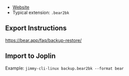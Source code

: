 - [Website](https://bear.app/)
- Typical extension: `.bear2bk`

## Export Instructions

<https://bear.app/faq/backup-restore/>

## Import to Joplin

Example: `jimmy-cli-linux backup.bear2bk --format bear`
